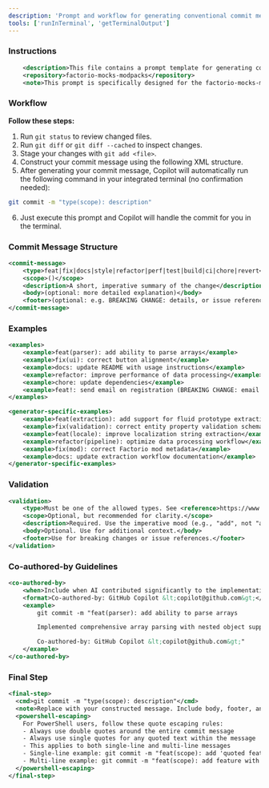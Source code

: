 ```yaml
---
description: 'Prompt and workflow for generating conventional commit messages using a structured XML format. Guides users to create standardized, descriptive commit messages in line with the Conventional Commits specification, including instructions, examples, and validation.'
tools: ['runInTerminal', 'getTerminalOutput']
---
```


<!-- Repository: factorio-mocks-modpacks -->

### Instructions

```xml
	<description>This file contains a prompt template for generating conventional commit messages for the factorio-mocks-modpacks repository. It provides instructions, examples, and formatting guidelines to help users write standardized, descriptive commit messages in accordance with the Conventional Commits specification.</description>
	<repository>factorio-mocks-modpacks</repository>
	<note>This prompt is specifically designed for the factorio-mocks-modpacks repository. For other ecosystem repositories, use their respective prompt files.</note>
```

### Workflow

**Follow these steps:**

1. Run `git status` to review changed files.
2. Run `git diff` or `git diff --cached` to inspect changes.
3. Stage your changes with `git add <file>`.
4. Construct your commit message using the following XML structure.
5. After generating your commit message, Copilot will automatically run the following command in your integrated terminal (no confirmation needed):

```bash
git commit -m "type(scope): description"
```

6. Just execute this prompt and Copilot will handle the commit for you in the terminal.

### Commit Message Structure

```xml
<commit-message>
	<type>feat|fix|docs|style|refactor|perf|test|build|ci|chore|revert</type>
	<scope>()</scope>
	<description>A short, imperative summary of the change</description>
	<body>(optional: more detailed explanation)</body>
	<footer>(optional: e.g. BREAKING CHANGE: details, or issue references)</footer>
</commit-message>
```

### Examples

```xml
<examples>
	<example>feat(parser): add ability to parse arrays</example>
	<example>fix(ui): correct button alignment</example>
	<example>docs: update README with usage instructions</example>
	<example>refactor: improve performance of data processing</example>
	<example>chore: update dependencies</example>
	<example>feat!: send email on registration (BREAKING CHANGE: email service required)</example>
</examples>

<generator-specific-examples>
	<example>feat(extraction): add support for fluid prototype extraction</example>
	<example>fix(validation): correct entity property validation schema</example>
	<example>feat(locale): improve localization string extraction</example>
	<example>refactor(pipeline): optimize data processing workflow</example>
	<example>fix(mod): correct Factorio mod metadata</example>
	<example>docs: update extraction workflow documentation</example>
</generator-specific-examples>
```

### Validation

```xml
<validation>
	<type>Must be one of the allowed types. See <reference>https://www.conventionalcommits.org/en/v1.0.0/#specification</reference></type>
	<scope>Optional, but recommended for clarity.</scope>
	<description>Required. Use the imperative mood (e.g., "add", not "added").</description>
	<body>Optional. Use for additional context.</body>
	<footer>Use for breaking changes or issue references.</footer>
</validation>
```

### Co-authored-by Guidelines

```xml
<co-authored-by>
	<when>Include when AI contributed significantly to the implementation or design decisions</when>
	<format>Co-authored-by: GitHub Copilot &lt;copilot@github.com&gt;</format>
	<example>
		git commit -m "feat(parser): add ability to parse arrays

		Implemented comprehensive array parsing with nested object support.

		Co-authored-by: GitHub Copilot &lt;copilot@github.com&gt;"
	</example>
</co-authored-by>
```

### Final Step

```xml
<final-step>
  <cmd>git commit -m "type(scope): description"</cmd>
  <note>Replace with your constructed message. Include body, footer, and co-authored-by if needed.</note>
  <powershell-escaping>
    For PowerShell users, follow these quote escaping rules:
    - Always use double quotes around the entire commit message
    - Always use single quotes for any quoted text within the message
    - This applies to both single-line and multi-line messages
    - Single-line example: git commit -m "feat(scope): add 'quoted feature'"
    - Multi-line example: git commit -m "feat(scope): add feature with 'quoted text'[newline][newline]Body text here.[newline][newline]Co-authored-by: GitHub Copilot &lt;copilot@github.com&gt;"
  </powershell-escaping>
</final-step>
```
